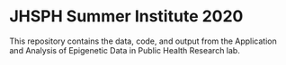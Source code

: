 # JHSPH Summer Institute 2020

This repository contains the data, code, and output from the Application and Analysis of Epigenetic Data in Public Health Research lab.
